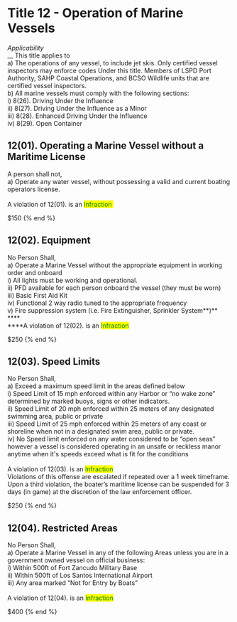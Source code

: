 # Title 12  - Operation of Marine Vessels

_Applicability‌_\
&#x20; __  This‌ ‌title‌ ‌applies‌ ‌to‌ ‌\
&#x20;    a) The‌ ‌operations‌ ‌of‌ ‌any‌ ‌vessel,‌ ‌to‌ ‌include‌ ‌jet‌ ‌skis.‌ ‌Only‌ ‌certified‌ ‌vessel‌ ‌inspectors‌ ‌may‌ ‌enforce‌ ‌codes‌ ‌Under‌ ‌this‌ ‌title.‌ ‌Members‌ ‌of‌ ‌LSPD‌ ‌Port‌ ‌Authority,‌ ‌SAHP‌ ‌Coastal‌ ‌Operations,‌ ‌and‌ ‌BCSO‌ ‌Wildlife‌ ‌units‌ ‌that‌ ‌are‌ ‌certified‌ ‌vessel‌ ‌inspectors.‌ ‌ ‌\
&#x20;    b) All‌ ‌marine‌ ‌vessels‌ ‌must‌ ‌comply‌ ‌with‌ ‌the‌ ‌following‌ ‌sections:‌ ‌\
&#x20;      i) 8(26).‌ ‌Driving‌ ‌Under‌ ‌the‌ ‌Influence‌\
&#x20;     ii) 8(27).‌ ‌Driving‌ ‌Under‌ ‌the‌ ‌Influence‌ ‌as‌ ‌a‌ ‌Minor‌ ‌\
&#x20;    iii) 8(28).‌ ‌Enhanced‌ ‌Driving‌ ‌Under‌ ‌the‌ ‌Influence‌\
&#x20;    iv) 8(29).‌ ‌Open‌ ‌Container‌

## 12(01).‌ ‌Operating‌ ‌a‌ ‌Marine‌ ‌Vessel‌ ‌without‌ ‌a‌ ‌Maritime‌ ‌License‌

A‌ ‌person‌ ‌shall‌ ‌not‌,\
&#x20;    a) Operate‌ ‌any‌ ‌water‌ ‌vessel,‌ ‌without‌ ‌‌possessing‌‌ ‌a‌ ‌valid‌ ‌and‌ ‌current‌ ‌boating‌ ‌operators‌ ‌license.‌ ‌\
\
A violation of 12(01). is an <mark style="color:green;">Infraction ‌</mark>


$150
{% end %}

## 12(02).‌ ‌Equipment‌&#x20;

No‌ ‌Person‌ ‌Shall‌,\
&#x20;    a) Operate‌ ‌a‌ ‌Marine‌ ‌Vessel‌ ‌without‌ ‌the‌ ‌appropriate‌ ‌equipment‌ ‌in‌ ‌working‌ ‌order‌ ‌and‌ ‌onboard‌ ‌\
&#x20;      i) All‌ ‌lights‌ ‌must‌ ‌be‌ ‌working‌ ‌and‌ ‌operational.‌ ‌\
&#x20;     ii) PFD‌ ‌available‌ ‌for‌ ‌each‌ ‌person‌ ‌onboard‌ ‌the‌ ‌vessel‌ ‌(they‌ ‌must‌ ‌be‌ ‌worn)‌ ‌\
&#x20;    iii) Basic‌ ‌First‌ ‌Aid‌ ‌Kit‌ ‌\
&#x20;    iv) Functional‌ ‌2‌ ‌way‌ ‌radio‌ ‌tuned‌ ‌to‌ ‌the‌ ‌appropriate‌ ‌frequency‌ ‌\
&#x20;     v) Fire‌ ‌suppression‌ ‌system‌ ‌(i.e.‌ ‌Fire‌ ‌Extinguisher,‌ ‌Sprinkler‌ ‌System**)‌**\
****\
****A violation of 12(02). is an <mark style="color:green;">Infraction</mark>


$250
{% end %}

## 12(03).‌ ‌Speed‌ ‌Limits‌

No‌ ‌Person‌ ‌Shall‌,\
&#x20;    a) Exceed‌ ‌a‌ ‌maximum‌ ‌speed‌ ‌limit‌ ‌in‌ ‌the‌ ‌areas‌ ‌defined‌ ‌below‌ ‌\
&#x20;      i) Speed‌ ‌Limit‌ ‌of‌ ‌15‌ ‌mph‌ ‌enforced‌ ‌within‌ ‌any‌ ‌Harbor‌ ‌or‌ ‌“no‌ ‌wake‌ ‌zone”‌ ‌determined‌ ‌by‌ ‌marked‌ ‌buoys,‌ ‌signs‌ ‌or‌ ‌other‌ ‌indicators.‌ ‌\
&#x20;     ii) Speed‌ ‌Limit‌ ‌of‌ ‌20‌ ‌mph‌ ‌enforced‌ ‌within‌ ‌25‌ ‌meters‌ ‌of‌ ‌any‌ ‌designated‌ ‌swimming‌ ‌area,‌ ‌public‌ ‌or‌ ‌private‌ ‌\
&#x20;    iii) Speed‌ ‌Limit‌ ‌of‌ ‌25‌ ‌mph‌ ‌enforced‌ ‌within‌ ‌25‌ ‌meters‌ ‌of‌ ‌any‌ ‌coast‌ ‌or‌ ‌shoreline‌ ‌when‌ ‌not‌ ‌in‌ ‌a‌ ‌designated‌ ‌swim‌ ‌area,‌ ‌public‌ ‌or‌ ‌private.‌ ‌\
&#x20;    iv) No‌ ‌Speed‌ ‌limit‌ ‌enforced‌ ‌on‌ ‌any‌ ‌water‌ ‌considered‌ ‌to‌ ‌be‌ ‌“open‌ ‌seas”‌ ‌however‌ ‌a‌ ‌vessel‌ ‌is‌ ‌considered‌ ‌operating‌ ‌in‌ ‌an‌ ‌unsafe‌ ‌or‌ ‌reckless‌ ‌manor‌ ‌anytime‌ ‌when‌ ‌it's‌ ‌speeds‌ ‌exceed‌ ‌what‌ ‌is‌ ‌fit‌ ‌for‌ ‌the‌ ‌conditions‌ ‌\
\
A violation of 12(03). is an <mark style="color:green;">Infraction</mark>\
Violations‌ ‌of‌ ‌this‌ ‌offense‌ ‌are‌ ‌escalated‌ ‌if‌ ‌repeated‌ ‌over‌ ‌a‌ ‌1‌ ‌week‌ ‌timeframe‌. Upon‌ ‌a‌ ‌third‌ ‌violation,‌ ‌the‌ ‌boater’s‌ ‌maritime‌ ‌license‌ ‌can‌ ‌be‌ ‌suspended‌ ‌for‌ ‌3‌ ‌days‌ ‌(in‌ ‌game)‌ ‌at‌ ‌the‌ ‌discretion‌ ‌of‌ ‌the‌ ‌law‌ ‌enforcement‌ ‌officer.‌


$250
{% end %}

## 12(04).‌ ‌Restricted‌ ‌Areas‌

No‌ ‌Person‌ ‌Shall‌,\
&#x20;    a) Operate‌ ‌a‌ ‌Marine‌ ‌Vessel‌ ‌in‌ ‌any‌ ‌of‌ ‌the‌ ‌following‌ ‌Areas‌ ‌unless‌ ‌you‌ ‌are‌ ‌in‌ ‌a‌ ‌government‌ ‌owned‌ ‌vessel‌ ‌on‌ ‌official‌ ‌business:‌ ‌\
&#x20;      i) Within‌ ‌500ft‌ ‌of‌ ‌Fort‌ ‌Zancudo‌ ‌Military‌ ‌Base‌ ‌\
&#x20;     ii) Within‌ ‌500ft‌ ‌of‌ ‌Los‌ ‌Santos‌ ‌International‌ ‌Airport‌ ‌\
&#x20;    iii) Any‌ ‌area‌ ‌marked‌ ‌“Not‌ ‌for‌ ‌Entry‌ ‌by‌ ‌Boats”‌ ‌\
\
A violation of 12(04). is an <mark style="color:green;">Infraction</mark>


$400
{% end %}
